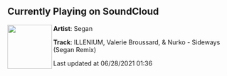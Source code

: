 ## Currently Playing on SoundCloud

[<img align="left" width="100" src="https://i1.sndcdn.com/artworks-ZmJoVK2uUJjIvm2Z-z9aS5g-t500x500.jpg">](https://soundcloud.com/sam-segan/sideways-remix)

**Artist**: Segan 

**Track**: ILLENIUM, Valerie Broussard, & Nurko - Sideways (Segan Remix)

Last updated at 06/28/2021 01:36
